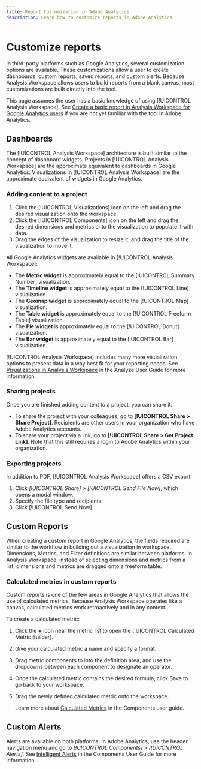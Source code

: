 ```yaml
---
title: Report Customization in Adobe Analytics
description: Learn how to customize reports in Adobe Analytics
---
```


# Customize reports

In third-party platforms such as Google Analytics, several customization options are available. These customizations allow a user to create dashboards, custom reports, saved reports, and custom alerts. Because Analysis Workspace allows users to build reports from a blank canvas, most customizations are built directly into the tool.

This page assumes the user has a basic knowledge of using [!UICONTROL Analysis Workspace]. See [Create a basic report in Analysis Workspace for Google Analytics users](reports/create-report.md) if you are not yet familiar with the tool in Adobe Analytics.

## Dashboards

The [!UICONTROL Analysis Workspace] architecture is built similar to the concept of dashboard widgets. Projects in [!UICONTROL Analysis Workspace] are the approximate equivalent to dashboards in Google Analytics. Visualizations in [!UICONTROL Analysis Workspace] are the approximate equivalent of widgets in Google Analytics.

### Adding content to a project

1. Click the [!UICONTROL Visualizations] icon on the left and drag the desired visualization onto the workspace.
2. Click the [!UICONTROL Components] icon on the left and drag the desired dimensions and metrics onto the visualization to populate it with data.
3. Drag the edges of the visualization to resize it, and drag the title of the visualization to move it.

All Google Analytics widgets are available in [!UICONTROL Analysis Workspace]:

* The **Metric widget** is approximately equal to the [!UICONTROL Summary Number] visualization.
* The **Timeline widget** is approximately equal to the [!UICONTROL Line] visualization.
* The **Geomap widget** is approximately equal to the [!UICONTROL Map] visualization.
* The **Table widget** is approximately equal to the [!UICONTROL Freeform Table] visualization.
* The **Pie widget** is approximately equal to the [!UICONTROL Donut] visualization.
* The **Bar widget** is approximately equal to the [!UICONTROL Bar] visualization.

[!UICONTROL Analysis Workspace] includes many more visualization options to present data in a way best fit for your reporting needs. See [Visualizations in Analysis Workspace](/help/analyze/analysis-workspace/visualizations/freeform-analysis-visualizations.md) in the Analyze User Guide for more information.

### Sharing projects

Once you are finished adding content to a project, you can share it.

* To share the project with your colleagues, go to **[!UICONTROL Share > Share Project]**. Recipients are other users in your organization who have Adobe Analytics accounts.
* To share your project via a link, go to **[!UICONTROL Share > Get Project Link]**. Note that this still requires a login to Adobe Analytics within your organization.

### Exporting projects

In addition to PDF, [!UICONTROL Analysis Workspace] offers a CSV export.

1. Click *[!UICONTROL Share]* > *[!UICONTROL Send File Now]*, which opens a modal window.
2. Specify the file type and recipients.
3. Click [!UICONTROL Send Now].

## Custom Reports

When creating a custom report in Google Analytics, the fields required are similar to the workflow in building out a visualization in workspace. Dimensions, Metrics, and Filter definitions are similar between platforms. In Analysis Workspace, instead of selecting dimensions and metrics from a list, dimensions and metrics are dragged onto a freeform table.

### Calculated metrics in custom reports

Custom reports is one of the few areas in Google Analytics that allows the use of calculated metrics. Because Analysis Workspace operates like a canvas, calculated metrics work retroactively and in any context.

To create a calculated metric:

1. Click the **+** icon near the metric list to open the [!UICONTROL Calculated Metric Builder].
2. Give your calculated metric a name and specify a format.
3. Drag metric components to into the definition area, and use the dropdowns between each component to designate an operator.
4. Once the calculated metric contains the desired formula, click Save to go back to your workspace.
5. Drag the newly defined calculated metric onto the workspace.

    Learn more about [Calculated Metrics](/help/components/c-calcmetrics/cm-overview.md) in the Components user guide.

## Custom Alerts

Alerts are available on both platforms. In Adobe Analytics, use the header navigation menu and go to *[!UICONTROL Components]* > *[!UICONTROL Alerts]*. See [Intelligent Alerts](/help/components/c-alerts/intellligent-alerts.md) in the Components User Guide for more information.
